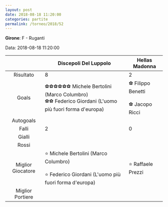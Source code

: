 ```yaml
---
layout: post
date: 2018-08-18 11:20:00
categories: partite
permalink: /torneo/2018/52
---
```

**Girone**: F - Ruganti

Data: 2018-08-18 11:20:00

| | Discepoli Del Luppolo | Hellas Madonna |
|:-----:|-----|-----|
Risultato|8|2
Goals|⚽⚽⚽⚽⚽⚽ Michele Bertolini (Marco Columbro)<br/>⚽⚽ Federico Giordani (L'uomo più fuori forma d'europa)|⚽ Filippo Benetti<br/><br/>⚽ Jacopo Ricci<br/>
Autogoals||
Falli|2|0
Gialli||
Rossi||
Miglior Giocatore|⭐ Michele Bertolini (Marco Columbro)<br/><br/>⭐ Federico Giordani (L'uomo più fuori forma d'europa)<br/>|⭐ Raffaele Prezzi<br/>
Miglior Portiere||